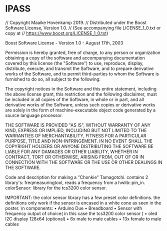 # IPASS

//          Copyright Maaike Hovenkamp 2019.
// Distributed under the Boost Software License, Version 1.0.
//    (See accompanying file LICENSE_1_0.txt or copy at
//          https://www.boost.org/LICENSE_1_0.txt)

Boost Software License - Version 1.0 - August 17th, 2003

Permission is hereby granted, free of charge, to any person or organization
obtaining a copy of the software and accompanying documentation covered by
this license (the "Software") to use, reproduce, display, distribute,
execute, and transmit the Software, and to prepare derivative works of the
Software, and to permit third-parties to whom the Software is furnished to
do so, all subject to the following:

The copyright notices in the Software and this entire statement, including
the above license grant, this restriction and the following disclaimer,
must be included in all copies of the Software, in whole or in part, and
all derivative works of the Software, unless such copies or derivative
works are solely in the form of machine-executable object code generated by
a source language processor.

THE SOFTWARE IS PROVIDED "AS IS", WITHOUT WARRANTY OF ANY KIND, EXPRESS OR
IMPLIED, INCLUDING BUT NOT LIMITED TO THE WARRANTIES OF MERCHANTABILITY,
FITNESS FOR A PARTICULAR PURPOSE, TITLE AND NON-INFRINGEMENT. IN NO EVENT
SHALL THE COPYRIGHT HOLDERS OR ANYONE DISTRIBUTING THE SOFTWARE BE LIABLE
FOR ANY DAMAGES OR OTHER LIABILITY, WHETHER IN CONTRACT, TORT OR OTHERWISE,
ARISING FROM, OUT OF OR IN CONNECTION WITH THE SOFTWARE OR THE USE OR OTHER
DEALINGS IN THE SOFTWARE.


Code and description for making a "Chonkie" Tamagotchi.
contains 2 library's:
  freqmeasuringtool, reads a frequency from a hwlib::pin_in.
  colorSensor: library for the tcs3200 color sensor.
  
IMPORTANT: the color sensor library has a few preset color definitions. the definitions only work if the sensor is encased in a white cone as seen in the poster. \n
components:
  •	Arduino Due
  •	Breadboard
  •	Sensor with frequency output of choice( in this case the tcs3200 color sensor )
  •	oled I2C display 128x64 (optional)
  •	6x male to male cables
  •	13x female to male cables

